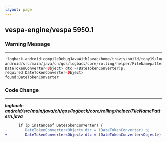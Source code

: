 ```yaml
---
layout: page
---
```

## vespa-engine/vespa 5950.1

### Warning Message

---------------------

```java
:logback-android:compileDebugJavaWithJavac/home/travis/build/tony19/logback-android/logback-
android/src/main/java/ch/qos/logback/core/rolling/helper/FileNamepattern.java:89:warning:[unchecked] unchecked conversion 
DateTokenConverter<0bject> dtc =(DateTokenConverter)p;
required:DateTokenConverter<0bject>
found:DateTokenConverter
```

### Code Change

---------------------

***logback-android/src/main/java/ch/qos/logback/core/rolling/helper/FileNamePattern.java***

```diff
      if (p instanceof DateTokenConverter) {
-        DateTokenConverter<Object> dtc = (DateTokenConverter) p;
+        DateTokenConverter<Object> dtc = (DateTokenConverter<Object>) p;
```